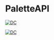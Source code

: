 # PaletteAPI


<a href="https://github.com/akafifty/IMG_1"><img src="https://github.com/akafifty/IMG_1.png" title="DC"/></a>

<a href="https://github.com/akafifty/IMG_2"><img src="https://github.com/akafifty/IMG_2.png" title="DC"/></a>

